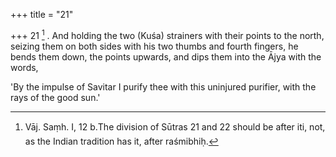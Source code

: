+++
title = "21"

+++
21 [^10] . And holding the two (Kuśa) strainers with their points to the north, seizing them on both sides with his two thumbs and fourth fingers, he bends them down, the points upwards, and dips them into the Ājya with the words,


[^10]:  Vāj. Saṃh. I, 12 b.The division of Sūtras 21 and 22 should be after iti, not, as the Indian tradition has it, after raśmibhiḥ.

'By the impulse of Savitar I purify thee with this uninjured purifier, with the rays of the good sun.'
